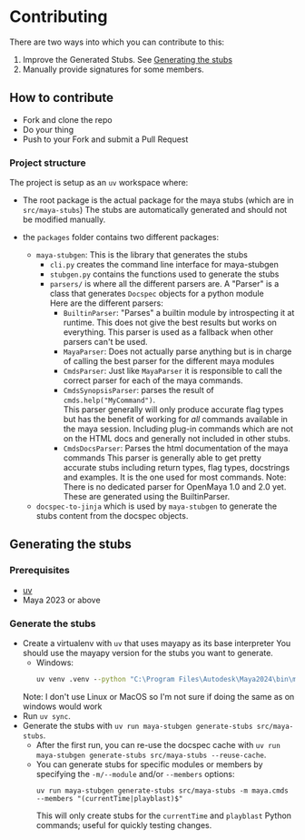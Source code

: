 # Contributing

There are two ways into which you can contribute to this:

1. Improve the Generated Stubs.
    See [Generating the stubs](#generating-the-stubs)
2. Manually provide signatures for some members.

## How to contribute

- Fork and clone the repo
- Do your thing
- Push to your Fork and submit a Pull Request

### Project structure
The project is setup as an `uv` workspace where:

- The root package is the actual package for the maya stubs (which are in `src/maya-stubs`)
  The stubs are automatically generated and should not be modified manually.

- the `packages` folder contains two different packages:
  - `maya-stubgen`: This is the library that generates the stubs
    - `cli.py` creates the command line interface for maya-stubgen
    - `stubgen.py` contains the functions used to generate the stubs
    - `parsers/` is where all the different parsers are.
      A "Parser" is a class that generates `Docspec` objects for a python module  
      Here are the different parsers:
        - `BuiltinParser`: "Parses" a builtin module by introspecting it at runtime.
        This does not give the best results but works on everything.
        This parser is used as a fallback when other parsers can't be used.
        - `MayaParser`: Does not actually parse anything but is in charge of calling the best parser for the different maya modules
        - `CmdsParser`: Just like `MayaParser` it is responsible to call the correct parser for each of the maya commands.
        - `CmdsSynopsisParser`: parses the result of `cmds.help("MyCommand")`.  
            This parser generally will only produce accurate flag types but has the benefit of working for _all_ commands available in the maya session. 
            Including plug-in commands which are not on the HTML docs and generally not included in other stubs.
        - `CmdsDocsParser`: Parses the html documentation of the maya commands
          This parser is generally able to get pretty accurate stubs including return types, flag types, docstrings and examples.
          It is the one used for most commands.
      Note: There is no dedicated parser for OpenMaya 1.0 and 2.0 yet.
      These are generated using the BuiltinParser.
  - `docspec-to-jinja` which is used by `maya-stubgen` to generate the stubs content from the docspec objects.


## Generating the stubs

### Prerequisites

- [uv](https://docs.astral.sh/uv/)
- Maya 2023 or above

### Generate the stubs

- Create a virtualenv with `uv` that uses mayapy as its base interpreter
  You should use the mayapy version for the stubs you want to generate.
    - Windows:
      ```bat
      uv venv .venv --python "C:\Program Files\Autodesk\Maya2024\bin\mayapy.exe"
      ```
    Note: I don't use Linux or MacOS so I'm not sure if doing the same as on windows would work
- Run `uv sync`.
- Generate the stubs with `uv run maya-stubgen generate-stubs src/maya-stubs`.
    - After the first run, you can re-use the docspec cache with `uv run maya-stubgen generate-stubs src/maya-stubs --reuse-cache`.
    - You can generate stubs for specific modules or members by specifying the `-m/--module` and/or `--members` options:
      ```
      uv run maya-stubgen generate-stubs src/maya-stubs -m maya.cmds --members "(currentTime|playblast)$"
      ```
      This will only create stubs for the `currentTime` and `playblast` Python commands; useful for quickly testing changes.
